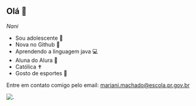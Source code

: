 ## Olá 👋

_Nani_
- Sou adolescente 🙂
- Nova no Github 🤍
- Aprendendo a linguagem java 💻
- Aluna do Alura 📘
- Católica ✝️
- Gosto de esportes 🏐

Entre em contato comigo pelo email: 
mariani.machado@escola.pr.gov.br

![.](https://media1.tenor.com/m/OyIyoWvZvUEAAAAC/cute-cat.gif)
